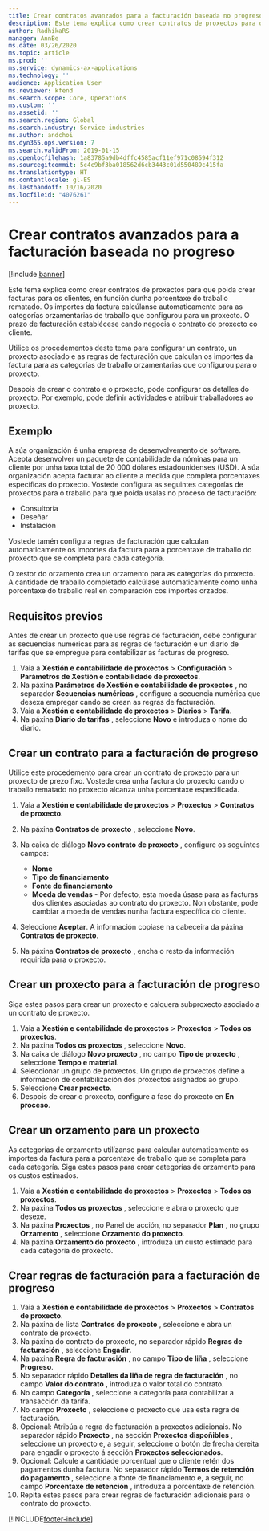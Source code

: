```yaml
---
title: Crear contratos avanzados para a facturación baseada no progreso
description: Este tema explica como crear contratos de proxectos para que poida xerar facturas para os clientes, en función dunha porcentaxe do traballo rematado.
author: RadhikaRS
manager: AnnBe
ms.date: 03/26/2020
ms.topic: article
ms.prod: ''
ms.service: dynamics-ax-applications
ms.technology: ''
audience: Application User
ms.reviewer: kfend
ms.search.scope: Core, Operations
ms.custom: ''
ms.assetid: ''
ms.search.region: Global
ms.search.industry: Service industries
ms.author: andchoi
ms.dyn365.ops.version: 7
ms.search.validFrom: 2019-01-15
ms.openlocfilehash: 1a83785a9db4dffc4585acf11ef971c08594f312
ms.sourcegitcommit: 5c4c9bf3ba018562d6cb3443c01d550489c415fa
ms.translationtype: HT
ms.contentlocale: gl-ES
ms.lasthandoff: 10/16/2020
ms.locfileid: "4076261"
---
```

# <a name="create-advanced-contracts-for-billing-based-on-progress"></a>Crear contratos avanzados para a facturación baseada no progreso
[!include [banner](../includes/banner.md)]

Este tema explica como crear contratos de proxectos para que poida crear facturas para os clientes, en función dunha porcentaxe do traballo rematado. Os importes da factura calcúlanse automaticamente para as categorías orzamentarias de traballo que configurou para un proxecto. O prazo de facturación establécese cando negocia o contrato do proxecto co cliente.

Utilice os procedementos deste tema para configurar un contrato, un proxecto asociado e as regras de facturación que calculan os importes da factura para as categorías de traballo orzamentarias que configurou para o proxecto.

Despois de crear o contrato e o proxecto, pode configurar os detalles do proxecto. Por exemplo, pode definir actividades e atribuír traballadores ao proxecto.

## <a name="example"></a>Exemplo

A súa organización é unha empresa de desenvolvemento de software. Acepta desenvolver un paquete de contabilidade da nóminas para un cliente por unha taxa total de 20 000 dólares estadounidenses (USD). A súa organización acepta facturar ao cliente a medida que completa porcentaxes específicas do proxecto. Vostede configura as seguintes categorías de proxectos para o traballo para que poida usalas no proceso de facturación:

- Consultoría
- Deseñar
- Instalación

Vostede tamén configura regras de facturación que calculan automaticamente os importes da factura para a porcentaxe de traballo do proxecto que se completa para cada categoría.

O xestor do orzamento crea un orzamento para as categorías do proxecto. A cantidade de traballo completado calcúlase automaticamente como unha porcentaxe do traballo real en comparación cos importes orzados.

## <a name="prerequisites"></a>Requisitos previos

Antes de crear un proxecto que use regras de facturación, debe configurar as secuencias numéricas para as regras de facturación e un diario de tarifas que se empregue para contabilizar as facturas de progreso.

1. Vaia a **Xestión e contabilidade de proxectos** \> **Configuración** \> **Parámetros de Xestión e contabilidade de proxectos**.
2. Na páxina **Parámetros de Xestión e contabilidade de proxectos** , no separador **Secuencias numéricas** , configure a secuencia numérica que desexa empregar cando se crean as regras de facturación.
3. Vaia a **Xestión e contabilidade de proxectos** \> **Diarios** \> **Tarifa**.
4. Na páxina **Diario de tarifas** , seleccione **Novo** e introduza o nome do diario.

## <a name="create-a-contract-for-progress-billings"></a>Crear un contrato para a facturación de progreso

Utilice este procedemento para crear un contrato de proxecto para un proxecto de prezo fixo. Vostede crea unha factura do proxecto cando o traballo rematado no proxecto alcanza unha porcentaxe especificada.

1. Vaia a **Xestión e contabilidade de proxectos** \> **Proxectos** \> **Contratos de proxecto**.
2. Na páxina **Contratos de proxecto** , seleccione **Novo**.
3. Na caixa de diálogo **Novo contrato de proxecto** , configure os seguintes campos:

    - **Nome**
    - **Tipo de financiamento**
    - **Fonte de financiamento**
    - **Moeda de vendas** - Por defecto, esta moeda úsase para as facturas dos clientes asociadas ao contrato do proxecto. Non obstante, pode cambiar a moeda de vendas nunha factura específica do cliente.

4. Seleccione **Aceptar**. A información copiase na cabeceira da páxina **Contratos de proxecto**.
5. Na páxina **Contratos de proxecto** , encha o resto da información requirida para o proxecto.

## <a name="create-a-project-for-progress-billings"></a>Crear un proxecto para a facturación de progreso

Siga estes pasos para crear un proxecto e calquera subproxecto asociado a un contrato de proxecto.

1. Vaia a **Xestión e contabilidade de proxectos** \> **Proxectos** \> **Todos os proxectos**.
2. Na páxina **Todos os proxectos** , seleccione **Novo**.
3. Na caixa de diálogo **Novo proxecto** , no campo **Tipo de proxecto** , seleccione **Tempo e material**.
4. Seleccionar un grupo de proxectos. Un grupo de proxectos define a información de contabilización dos proxectos asignados ao grupo.
5. Seleccione **Crear proxecto**.
6. Despois de crear o proxecto, configure a fase do proxecto en **En proceso**.

## <a name="create-a-budget-for-a-project"></a>Crear un orzamento para un proxecto

As categorías de orzamento utilízanse para calcular automaticamente os importes da factura para a porcentaxe de traballo que se completa para cada categoría. Siga estes pasos para crear categorías de orzamento para os custos estimados.

1. Vaia a **Xestión e contabilidade de proxectos** \> **Proxectos** \> **Todos os proxectos**.
2. Na páxina **Todos os proxectos** , seleccione e abra o proxecto que desexe.
3. Na páxina **Proxectos** , no Panel de acción, no separador **Plan** , no grupo **Orzamento** , seleccione **Orzamento do proxecto**.
4. Na páxina **Orzamento do proxecto** , introduza un custo estimado para cada categoría do proxecto.

## <a name="create-billing-rules-for-progress-billings"></a>Crear regras de facturación para a facturación de progreso

1. Vaia a **Xestión e contabilidade de proxectos** \> **Proxectos** \> **Contratos de proxecto**.
2. Na páxina de lista **Contratos de proxecto** , seleccione e abra un contrato de proxecto.
3. Na páxina do contrato do proxecto, no separador rápido **Regras de facturación** , seleccione **Engadir**.
4. Na páxina **Regra de facturación** , no campo **Tipo de liña** , seleccione **Progreso**.
5. No separador rápido **Detalles da liña de regra de facturación** , no campo **Valor do contrato** , introduza o valor total do contrato.
6. No campo **Categoría** , seleccione a categoría para contabilizar a transacción da tarifa.
7. No campo **Proxecto** , seleccione o proxecto que usa esta regra de facturación.
8. Opcional: Atribúa a regra de facturación a proxectos adicionais. No separador rápido **Proxecto** , na sección **Proxectos dispoñibles** , seleccione un proxecto e, a seguir, seleccione o botón de frecha dereita para engadir o proxecto á sección **Proxectos seleccionados**.
9. Opcional: Calcule a cantidade porcentual que o cliente retén dos pagamentos dunha factura. No separador rápido **Termos de retención do pagamento** , seleccione a fonte de financiamento e, a seguir, no campo **Porcentaxe de retención** , introduza a porcentaxe de retención.
10. Repita estes pasos para crear regras de facturación adicionais para o contrato do proxecto.


[!INCLUDE[footer-include](../includes/footer-banner.md)]